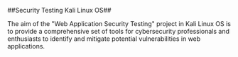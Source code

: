 ##Security Testing Kali Linux OS##

The aim of the "Web Application Security Testing" project in Kali Linux OS is to provide a comprehensive set of tools for cybersecurity professionals and enthusiasts to identify and mitigate potential vulnerabilities in web applications.
